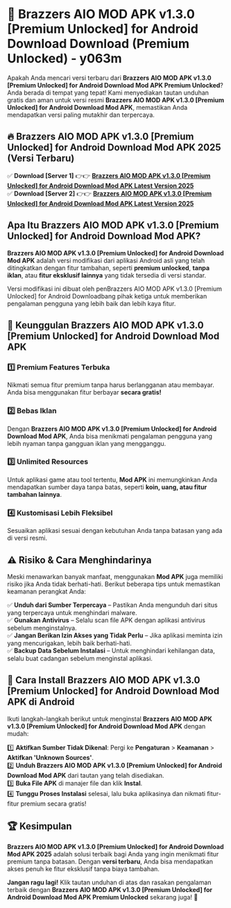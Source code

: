 # 🎯 Brazzers AIO MOD APK v1.3.0 [Premium Unlocked] for Android Download  Download (Premium Unlocked) -  y063m

Apakah Anda mencari versi terbaru dari **Brazzers AIO MOD APK v1.3.0 [Premium Unlocked] for Android Download Mod APK Premium Unlocked**? Anda berada di tempat yang tepat! Kami menyediakan tautan unduhan gratis dan aman untuk versi resmi **Brazzers AIO MOD APK v1.3.0 [Premium Unlocked] for Android Download Mod APK**, memastikan Anda mendapatkan versi paling mutakhir dan terpercaya.

## 🔥 Brazzers AIO MOD APK v1.3.0 [Premium Unlocked] for Android Download Mod APK 2025 (Versi Terbaru)

✅ **Download [Server 1]** 👉👉 [**Brazzers AIO MOD APK v1.3.0 [Premium Unlocked] for Android Download Mod APK Latest Version 2025**](https://momento.my/?title=Brazzers_AIO_MOD_APK_v1.3.0_[Premium_Unlocked]_for_Android_Download)  
✅ **Download [Server 2]** 👉👉 [**Brazzers AIO MOD APK v1.3.0 [Premium Unlocked] for Android Download Mod APK Latest Version 2025**](https://momento.my/?title=Brazzers_AIO_MOD_APK_v1.3.0_[Premium_Unlocked]_for_Android_Download)  

## Apa Itu Brazzers AIO MOD APK v1.3.0 [Premium Unlocked] for Android Download Mod APK?

**Brazzers AIO MOD APK v1.3.0 [Premium Unlocked] for Android Download Mod APK** adalah versi modifikasi dari aplikasi Android asli yang telah ditingkatkan dengan fitur tambahan, seperti **premium unlocked**, **tanpa iklan**, atau **fitur eksklusif lainnya** yang tidak tersedia di versi standar.

Versi modifikasi ini dibuat oleh penBrazzers AIO MOD APK v1.3.0 [Premium Unlocked] for Android Downloadbang pihak ketiga untuk memberikan pengalaman pengguna yang lebih baik dan lebih kaya fitur.

## 🎯 Keunggulan Brazzers AIO MOD APK v1.3.0 [Premium Unlocked] for Android Download Mod APK

### 1️⃣ Premium Features Terbuka
Nikmati semua fitur premium tanpa harus berlangganan atau membayar. Anda bisa menggunakan fitur berbayar **secara gratis!**

### 2️⃣ Bebas Iklan
Dengan **Brazzers AIO MOD APK v1.3.0 [Premium Unlocked] for Android Download Mod APK**, Anda bisa menikmati pengalaman pengguna yang lebih nyaman tanpa gangguan iklan yang mengganggu.

### 3️⃣ Unlimited Resources
Untuk aplikasi game atau tool tertentu, **Mod APK** ini memungkinkan Anda mendapatkan sumber daya tanpa batas, seperti **koin, uang, atau fitur tambahan lainnya**.

### 4️⃣ Kustomisasi Lebih Fleksibel
Sesuaikan aplikasi sesuai dengan kebutuhan Anda tanpa batasan yang ada di versi resmi.

## ⚠️ Risiko & Cara Menghindarinya

Meski menawarkan banyak manfaat, menggunakan **Mod APK** juga memiliki risiko jika Anda tidak berhati-hati. Berikut beberapa tips untuk memastikan keamanan perangkat Anda:

✅ **Unduh dari Sumber Terpercaya** – Pastikan Anda mengunduh dari situs yang terpercaya untuk menghindari malware.  
✅ **Gunakan Antivirus** – Selalu scan file APK dengan aplikasi antivirus sebelum menginstalnya.  
✅ **Jangan Berikan Izin Akses yang Tidak Perlu** – Jika aplikasi meminta izin yang mencurigakan, lebih baik berhati-hati.  
✅ **Backup Data Sebelum Instalasi** – Untuk menghindari kehilangan data, selalu buat cadangan sebelum menginstal aplikasi.

## 📌 Cara Install Brazzers AIO MOD APK v1.3.0 [Premium Unlocked] for Android Download Mod APK di Android

Ikuti langkah-langkah berikut untuk menginstal **Brazzers AIO MOD APK v1.3.0 [Premium Unlocked] for Android Download Mod APK** dengan mudah:

1️⃣ **Aktifkan Sumber Tidak Dikenal**: Pergi ke **Pengaturan** > **Keamanan** > **Aktifkan 'Unknown Sources'**.  
2️⃣ **Unduh Brazzers AIO MOD APK v1.3.0 [Premium Unlocked] for Android Download Mod APK** dari tautan yang telah disediakan.  
3️⃣ **Buka File APK** di manajer file dan klik **Instal**.  
4️⃣ **Tunggu Proses Instalasi** selesai, lalu buka aplikasinya dan nikmati fitur-fitur premium secara gratis!

## 🏆 Kesimpulan

**Brazzers AIO MOD APK v1.3.0 [Premium Unlocked] for Android Download Mod APK 2025** adalah solusi terbaik bagi Anda yang ingin menikmati fitur premium tanpa batasan. Dengan **versi terbaru**, Anda bisa mendapatkan akses penuh ke fitur eksklusif tanpa biaya tambahan.

**Jangan ragu lagi!** Klik tautan unduhan di atas dan rasakan pengalaman terbaik dengan **Brazzers AIO MOD APK v1.3.0 [Premium Unlocked] for Android Download Mod APK Premium Unlocked** sekarang juga! 🚀
